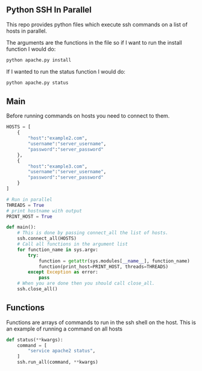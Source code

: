 Python SSH In Parallel
---

This repo provides python files which execute ssh commands on a list of hosts
in parallel.

The arguments are the functions in the file so if I want to run the install
function I would do:

```bash
python apache.py install
```

If I wanted to run the status function I would do:

```bash
python apache.py status
```

Main
---

Before running commands on hosts you need to connect to them.

```python
HOSTS = [
    {
        "host":"example2.com",
        "username":"server_username",
        "password":"server_password"
    },
    {
        "host":"example3.com",
        "username":"server_username",
        "password":"server_password"
    }
]

# Run in parallel
THREADS = True
# print hostname with output
PRINT_HOST = True

def main():
    # This is done by passing connect_all the list of hosts.
    ssh.connect_all(HOSTS)
    # Call all functions in the argument list
    for function_name in sys.argv:
        try:
            function = getattr(sys.modules[__name__], function_name)
            function(print_host=PRINT_HOST, threads=THREADS)
        except Exception as error:
            pass
    # When you are done then you should call close_all.
    ssh.close_all()
```


Functions
---

Functions are arrays of commands to run in the ssh shell on the host.
This is an example of running a command on all hosts

```python
def status(**kwargs):
    command = [
        "service apache2 status",
    ]
    ssh.run_all(command, **kwargs)
```
